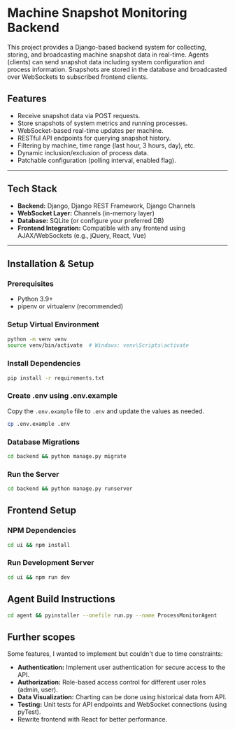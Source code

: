 # Machine Snapshot Monitoring Backend

This project provides a Django-based backend system for collecting, storing, and broadcasting machine snapshot data in real-time. Agents (clients) can send snapshot data including system configuration and process information. Snapshots are stored in the database and broadcasted over WebSockets to subscribed frontend clients.

## Features

- Receive snapshot data via POST requests.
- Store snapshots of system metrics and running processes.
- WebSocket-based real-time updates per machine.
- RESTful API endpoints for querying snapshot history.
- Filtering by machine, time range (last hour, 3 hours, day), etc.
- Dynamic inclusion/exclusion of process data.
- Patchable configuration (polling interval, enabled flag).

---

## Tech Stack

- **Backend:** Django, Django REST Framework, Django Channels
- **WebSocket Layer:** Channels (in-memory layer)
- **Database:** SQLite (or configure your preferred DB)
- **Frontend Integration:** Compatible with any frontend using AJAX/WebSockets (e.g., jQuery, React, Vue)

---

## Installation & Setup

### Prerequisites

- Python 3.9+
- pipenv or virtualenv (recommended)

### Setup Virtual Environment

```bash
python -m venv venv
source venv/bin/activate  # Windows: venv\Scripts\activate
```
### Install Dependencies

```bash
pip install -r requirements.txt
```

### Create .env using .env.example
Copy the `.env.example` file to `.env` and update the values as needed.

```bash
cp .env.example .env
```

### Database Migrations

```bash
cd backend && python manage.py migrate
```

### Run the Server

```bash
cd backend && python manage.py runserver
```

## Frontend Setup

### NPM Dependencies

```bash
cd ui && npm install
```

### Run Development Server
```bash
cd ui && npm run dev
```

## Agent Build Instructions

```bash
cd agent && pyinstaller --onefile run.py --name ProcessMonitorAgent
```

## Further scopes

Some features, I wanted to implement but couldn't due to time constraints:

- **Authentication:** Implement user authentication for secure access to the API.
- **Authorization:** Role-based access control for different user roles (admin, user).
- **Data Visualization:** Charting can be done using historical data from API.
- **Testing:** Unit tests for API endpoints and WebSocket connections (using pyTest).
- Rewrite frontend with React for better performance.